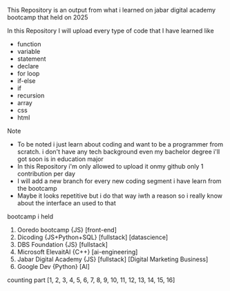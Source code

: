 This Repository is an output from what i learned on jabar digital academy bootcamp that held on 2025

In this Repository I will upload every type of code that I have learned like
- function
- variable
- statement
- declare
- for loop
- if-else
- if
- recursion
- array
- css
- html

Note
- To be noted i just learn about coding and want to be a programmer from scratch. i don't have any tech background even my bachelor degree i'll got soon is in education major
- In this Repository i'm only allowed to upload it onmy github only 1 contribution per day
- I will add a new branch for every new coding segment i have learn from the bootcamp
- Maybe it looks repetitive but i do that way iwth a reason so i really know about the interface an used to that

bootcamp i held
1. Ooredo bootcamp {JS} [front-end]
2. Dicoding {JS+Python+SQL} [fullstack] [datascience]
3. DBS Foundation {JS} [fullstack]
4. Microsoft ElevaitAI {C++} [ai-engineering]
5. Jabar Digital Academy {JS} [fullstack] [Digital Marketing Business]
6. Google Dev {Python} [AI]

counting part 
[1, 2, 3, 4, 5, 6, 7, 8, 9, 10, 11, 12, 13, 14, 15, 16]
